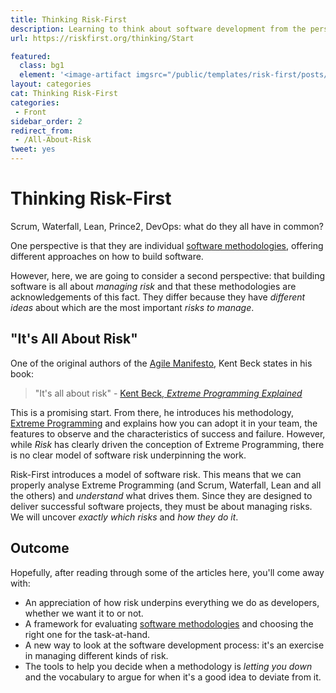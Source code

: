 ```yaml
---
title: Thinking Risk-First
description: Learning to think about software development from the perspective of risk
url: https://riskfirst.org/thinking/Start

featured: 
  class: bg1
  element: '<image-artifact imgsrc="/public/templates/risk-first/posts/bulb.svg">Track 2: Thinking Risk-First</image-artifact>'
layout: categories
cat: Thinking Risk-First
categories:
 - Front
sidebar_order: 2
redirect_from:
 - /All-About-Risk
tweet: yes
---
```



# Thinking Risk-First

Scrum, Waterfall, Lean, Prince2, DevOps:  what do they all have in common?  

One perspective is that they are individual [software methodologies](https://en.wikipedia.org/wiki/Software_development_process#Methodologies), offering different approaches on how to build software.

However, here, we are going to consider a second perspective:  that building software is all about _managing risk_ and that these methodologies are acknowledgements of this fact. They differ because they have _different ideas_ about which are the most important _risks to manage_.

## "It's All About Risk"

One of the original authors of the [Agile Manifesto](https://en.wikipedia.org/wiki/Agile_software_development#The_Agile_Manifesto), Kent Beck states in his book:

> "It's all about risk" - [Kent Beck, _Extreme Programming Explained_](http://amzn.eu/d/gUQjnbF)

This is a promising start.  From there, he introduces his methodology, [Extreme Programming](https://en.wikipedia.org/wiki/Extreme_programming) and explains how you can adopt it in your team, the features to observe and the characteristics of success and failure.  However, while _Risk_ has clearly driven the conception of Extreme Programming, there is no clear model of software risk underpinning the work.

Risk-First introduces a model of software risk.  This means that we can properly analyse Extreme Programming (and Scrum, Waterfall, Lean and all the others) and _understand_ what drives them.  Since they are designed to deliver successful software projects, they must be about managing risks. We will uncover _exactly which risks_ and _how they do it_.

## Outcome

Hopefully, after reading through some of the articles here, you'll come away with:

- An appreciation of how risk underpins everything we do as developers, whether we want it to or not.
- A framework for evaluating [software methodologies](https://en.wikipedia.org/wiki/Software_development_process#Methodologies) and choosing the right one for the task-at-hand.
- A new way to look at the software development process: it's an exercise in managing different kinds of risk.
- The tools to help you decide when a methodology is _letting you down_ and the vocabulary to argue for when it's a good idea to deviate from it.

